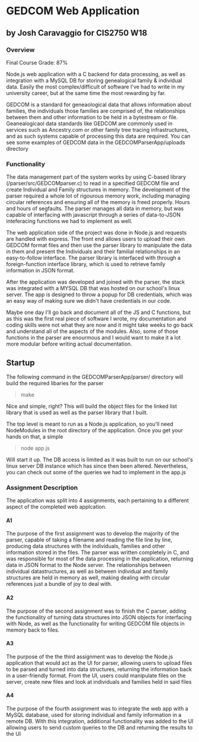 # GEDCOM Web Application
## by Josh Caravaggio for CIS2750 W18

### Overview

Final Course Grade: 87%

Node.js web application with a C backend for data processing, as well as integration with a MySQL DB for storing genealogical family & individual data. Easily the most complex/difficult of software I've had to write in my university career, but at the same time the most rewarding by far.

GEDCOM is a standard for geneaological data that allows information about families, the individuals
those families are comprised of, the relationships between them and other information to be held
in a bytestream or file. Geanealogicaol data standards like GEDCOM are commonly used in services such as
Ancestry.com or other family tree tracing infrastructures, and as such systems capable of processing this
data are required. You can see some examples of GEDCOM data in the GEDCOMParserApp/uploads directory


### Functionality

The data management part of the system works by using C-based library (/parser/src/GEDCOMparser.c) to read in a specified GEDCOM file and create Individual and Family
structures in memory. The development of the parser required a whole lot of rigourous memory work, including managing circular references and 
ensuring all of the memory is freed properly. Hours and hours of segfaults. The parser manages all data in memory, but was capable of interfacing with javascript through a series of data-to-JSON inteferacing functions we had to implement as well.

The web application side of the project was done in Node.js and requests are handled with express. The front end allows users to upload their own GEDCOM format files and then use the parser library to manipulate the data in them and present the Individuals and their familial relationships in an easy-to-follow interface. The parser library is interfaced with through a foreign-function interface library, which is used to retrieve family information in JSON format. 

After the application was developed and joined with the parser, the stack was integrated with a MYSQL DB that was hosted on our school's linux server. The app is designed to throw a popup for DB credentials, which was an easy way of making sure we didn't have credentials in our code. 

Maybe one day I'll go back and document all of the JS and C functions, but as this was the first real piece of software I wrote, my documentation and coding skills were not what they are now and it might take weeks to go back and understand all of the aspects of the modules. Also, some of those functions in the parser are enourmous and I would want to make it a lot more modular before writing actual documentation.


## Startup
The following command in the GEDCOMParserApp/parser/ directory will build the required libaries for the parser

> make

Nice and simple, right? This will build the object files for the linked list library that is used as well as the parser
library that I built.

The top level is meant to run as a Node.js application, so you'll need NodeModules in the root directory of the application.
Once you get your hands on that, a simple

> node app.js

Will start it up. The DB access is limited as it was built to run on our school's linux server DB instance which has since then been altered.
Nevertheless, you can check out some of the queries we had to implement in the app.js 


### Assignment Description
The application was split into 4 assignments, each pertaining to a different aspect of the completed
web applcation.

#### A1

The purpose of the first assignment was to develop the majority of the parser, capable of taking a filename
and reading the file line by line, producing data structures with the individuals, families and other information
stored in the files. The parser was written completely in C, and was responsible for most of the data processing in
the application, returning data in JSON format to the Node server. The relationships between individual datastructures, 
as well as between individual and family structures are held in memory as well, making dealing with circular references 
just a bundle of joy to deal with.

#### A2 

The purpose of the second assignment was to finish the C parser, adding the functionality of turning data structures into
JSON objects for interfacing with Node, as well as the functionality for writing GEDCOM file objects in memory back to files.

#### A3 

The purpose of the the third assignment was to develop the Node.js application that would act as the UI for parser, allowing 
users to upload files to be parsed and turned into data structures, returning the information back in a user-friendly format.
From the UI, users could manipulate files on the server, create new files and look at individuals and families held in said files

#### A4 

The purpose of the fourth assignment was to integrate the web app with a MySQL database, used for storing individual and family information
in a remote DB. With this integration, additional functionality was added to the UI allowing users to send custom queries 
to the DB and returning the results to the UI



